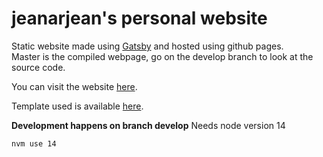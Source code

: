 # jeanarjean's personal website

Static website made using [Gatsby](https://www.gatsbyjs.org/)
and hosted using github pages.  
Master is the compiled webpage, go on the develop branch to look at the source code.

You can visit the website [here](https://jeanarjean.com).

Template used is available [here](https://github.com/gatsbyjs/gatsby-starter-blog).


**Development happens on branch develop**
Needs node version 14
```bash
nvm use 14
```
